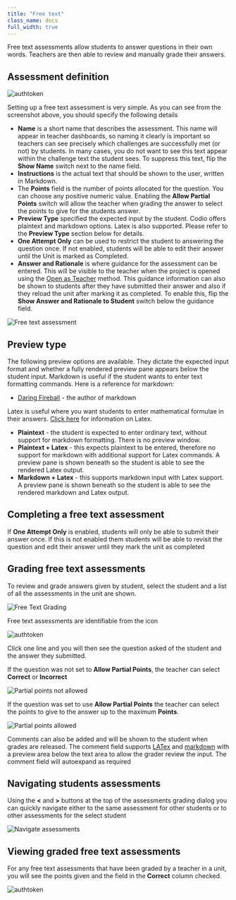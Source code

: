 ```yaml
---
title: "Free text"
class_name: docs
full_width: true
---
```


Free text assessments allow students to answer questions in their own words. Teachers are then able to review and manually grade their answers.

## Assessment definition

<img alt="authtoken" src="/img/docs/guides/assessment_free.png" class="simple"/>

Setting up a free text assessment is very simple. As you can see from the screenshot above, you should specify the following details

- **Name** is a short name that describes the assessment. This name will appear in teacher dashboards, so naming it clearly is important so teachers can see precisely which challenges are successfully met (or not) by students. In many cases, you do not want to see this text appear within the challenge text the student sees. To suppress this text, flip the **Show Name** switch next to the name field.
- **Instructions** is the actual text that should be shown to the user, written in Markdown.
- The **Points** field is the number of points allocated for the question. You can choose any positive numeric value. Enabling the **Allow Partial Points** switch will allow the teacher when grading the answer to select the points to give for the students answer.
- **Preview Type** specified the expected input by the student. Codio offers plaintext and markdown options. Latex is also supported. Please refer to the **Preview Type** section below for details.
- **One Attempt Only** can be used to restrict the student to answering the question once. If not enabled, students will be able to edit their answer until the Unit is marked as Completed.
- **Answer and Rationale** is where guidance for the assessment can be entered. This will be visible to the teacher when the project is opened using the [Open as Teacher](/docs/classes/unitmanagement/settings-info/teachersolutions) method. This guidance information can also be shown to students after they have submitted their answer and also if they reload the unit after marking it as completed. To enable this, flip the **Show Answer and Rationale to Student** switch below the guidance field.


<img alt="Free text assessment" src="/img/docs/guides/assessment_free.png" class="simple"/>

## Preview type
The following preview options are available. They dictate the expected input format and whether a fully rendered preview pane appears below the student input. Markdown is useful if the student wants to enter text formatting commands. 
Here is a reference for markdown:

- [Daring Fireball](http://daringfireball.net/projects/markdown/basics) - the author of markdown


Latex is useful where you want students to enter mathematical formulae in their answers. [Click here](/docs/content/authoring/page-edit/latex/) for information on Latex.

- **Plaintext** - the student is expected to enter ordinary text, without support for markdown formatting. There is no preview window.
- **Plaintext + Latex** - this expects plaintext to be entered, therefore no support for markdown with additional support for Latex commands. A preview pane is shown beneath so the student is able to see the rendered Latex output. 
- **Markdown + Latex** - this supports markdown input with Latex support. A preview pane is shown beneath so the student is able to see the rendered markdown and Latex output.

## Completing a free text assessment
If **One Attempt Only** is enabled, students will only be able to submit their answer once. If this is not enabled them students will be able to revisit the question and edit their answer until they mark the unit as completed

<a name="grading-free"></a>
## Grading free text assessments

To review and grade answers given by student, select the student and a list of all the assessments in the unit are shown.

<img alt="Free Text Grading" src="/img/docs/guides/freetext-grading.png" class="simple"/>

Free text assessments are identifiable from the icon

<img alt="authtoken" src="/img/docs/guides/freetexticon.png" class="simple"/>

Click one line and you will then see the question asked of the student and the answer they submitted.

If the question was not set to **Allow Partial Points**, the teacher can select **Correct** or **Incorrect**

<img alt="Partial points not allowed" src="/img/docs/guides/notpartial.png" class="simple"/>

If the question was set to use **Allow Partial Points** the teacher can select the points to give to the answer up to the maximum **Points**.

<img alt="Partial points allowed" src="/img/docs/guides/partial.png" class="simple"/>

Comments can also be added and will be shown to the student when grades are released. The comment field supports [LATex](/docs/content/authoring/page-edit/latex/) and [markdown](/docs/content/authoring/page-edit/edit/) with a preview area below the text area to allow the grader review the input. The comment field will autoexpand as required

<a name="freetextassessments"></a>
## Navigating students assessments

Using the **<** and **>** buttons at the top of the assessments grading dialog you can quickly navigate either to the same assessment for other students or to other assessments for the select student

<img alt="Navigate assessments" src="/img/docs/guides/freetext_navigate.png" class="simple"/>

## Viewing graded free text assessments

For any free text assessments that have been graded by a teacher in a unit, you will see the points given and the field in the **Correct** column checked.

<img alt="authtoken" src="/img/docs/guides/freetextanswer.png" class="simple"/>

